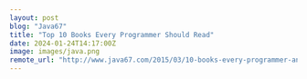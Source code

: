 ```yaml
---
layout: post
blog: "Java67"
title: "Top 10 Books Every Programmer Should Read"
date: 2024-01-24T14:17:00Z
image: images/java.png
remote_url: "http://www.java67.com/2015/03/10-books-every-programmer-and-software-engineer-read.html"
---
```

